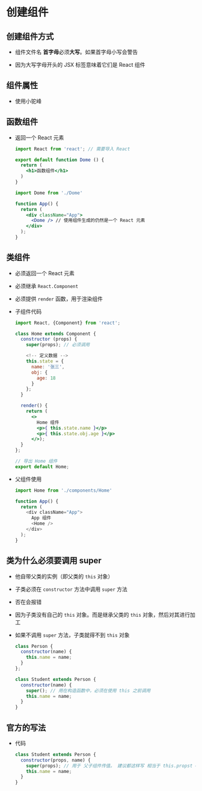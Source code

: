 # 创建组件

## 创建组件方式

+ 组件文件名 **首字母**必须**大写**。如果首字母小写会警告

+ 因为大写字母开头的 JSX 标签意味着它们是 React 组件

## 组件属性

+ 使用小驼峰

## 函数组件

+ 返回一个 React 元素

  ```jsx
  import React from 'react'; // 需要导入 React

  export default function Dome () {
    return (
      <h1>函数组件</h1>
    )
  }
  ```

  ```jsx
  import Dome from './Dome'

  function App() {
    return (
      <div className="App">
        <Dome /> // 使用组件生成的仍然是一个 React 元素
      </div>
    );
  }
  ```

## 类组件

+ 必须返回一个 React 元素

+ 必须继承 `React.Component`

+ 必须提供  `render` 函数，用于渲染组件

+ 子组件代码

  ```jsx
  import React, {Component} from 'react';

  class Home extends Component {
    constructor (props) {
      super(props); // 必须调用

      <!-- 定义数据 -->
      this.state = {
        name: '张三',
        obj: {
          age: 18
        }
      };
    }

    render() {
      return (
        <>
          Home 组件
          <p>{ this.state.name }</p>
          <p>{ this.state.obj.age }</p>
        </>);
    }
  };

  // 导出 Home 组件
  export default Home;
  ```

+ 父组件使用

  ```js
  import Home from './components/Home'

  function App() {
    return (
      <div className="App">
        App 组件
        <Home />
      </div>
    );
  }
  ```

## 类为什么必须要调用 super

+ 他自带父类的实例（即父类的 `this` 对象）

+ 子类必须在 `constructor` 方法中调用 `super` 方法

+ 否在会报错

+ 因为子类没有自己的 `this` 对象。而是继承父类的 `this` 对象，然后对其进行加工

+ 如果不调用 `super` 方法，子类就得不到 `this` 对象

  ```js
  class Person {
    constructor(name) {
      this.name = name;
    }
  };

  class Student extends Person {
    constructor(name) {
      super(); // 用在构造函数中，必须在使用 this 之前调用
      this.name = name;
    }
  }
  ```

## 官方的写法

+ 代码

  ```js
  class Student extends Person {
    constructor(props, name) {
      super(props); // 用于 父子组件传值。 建议都这样写 相当于 this.propst = props;
      this.name = name;
    }
  }
  ```
